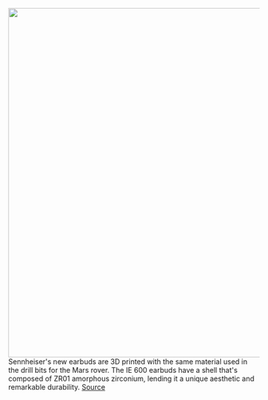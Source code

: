 <img src='https://cdn.vox-cdn.com/thumbor/Ck7In0BGDkJoOMpnS42DS-q-Ks4=/0x0:2400x2400/1200x800/filters:focal(1008x1008:1392x1392)/cdn.vox-cdn.com/uploads/chorus_image/image/70570285/Sennheiser_IE_600_Mood_Shot_1x1_P1120993_web.0.jpg' width='700px' /><br/>
Sennheiser's new earbuds are 3D printed with the same material used in the drill bits for the Mars rover. The IE 600 earbuds have a shell that's composed of ZR01 amorphous zirconium, lending it a unique aesthetic and remarkable durability.
<a href='https://www.theverge.com/2022/3/2/22954718/sennheiser-earbuds-metal-zirconium-audiophile'> Source <a/>